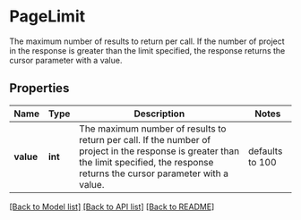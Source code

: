 # PageLimit

The maximum number of results to return per call. If the number of project in the response is greater than the limit specified, the response returns the cursor parameter with a value.

## Properties
Name | Type | Description | Notes
------------ | ------------- | ------------- | -------------
**value** | **int** | The maximum number of results to return per call. If the number of project in the response is greater than the limit specified, the response returns the cursor parameter with a value. | defaults to 100

[[Back to Model list]](../README.md#documentation-for-models) [[Back to API list]](../README.md#documentation-for-api-endpoints) [[Back to README]](../README.md)


